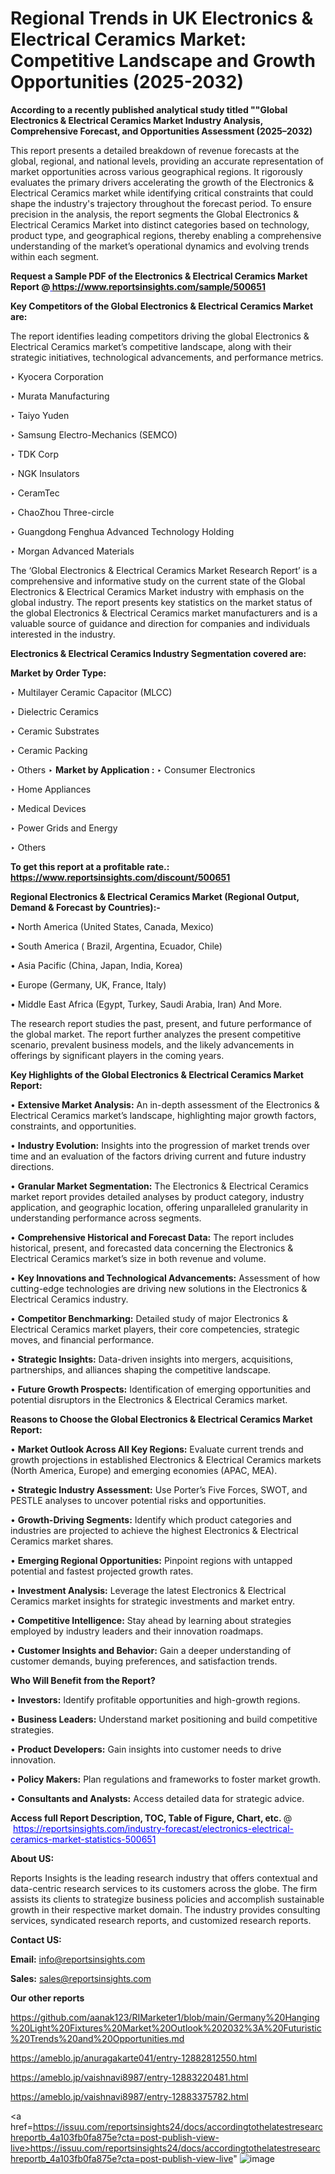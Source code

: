 # Regional Trends in UK Electronics & Electrical Ceramics Market: Competitive Landscape and Growth Opportunities (2025-2032)

<strong>According to a recently published analytical study titled ""Global Electronics & Electrical Ceramics Market Industry Analysis, Comprehensive Forecast, and Opportunities Assessment (2025–2032)</strong>

This report presents a detailed breakdown of revenue forecasts at the global, regional, and national levels, providing an accurate representation of market opportunities across various geographical regions. It rigorously evaluates the primary drivers accelerating the growth of the Electronics & Electrical Ceramics market while identifying critical constraints that could shape the industry's trajectory throughout the forecast period. To ensure precision in the analysis, the report segments the Global Electronics & Electrical Ceramics Market into distinct categories based on technology, product type, and geographical regions, thereby enabling a comprehensive understanding of the market’s operational dynamics and evolving trends within each segment.

<strong>Request a Sample PDF of the Electronics & Electrical Ceramics Market Report </strong><strong>@<a href=https://www.reportsinsights.com/sample/500651 style=color:#0000ff;> https://www.reportsinsights.com/sample/500651</a></strong></font>

<strong>Key Competitors of the Global Electronics & Electrical Ceramics Market are:</strong>

The report identifies leading competitors driving the global Electronics & Electrical Ceramics market’s competitive landscape, along with their strategic initiatives, technological advancements, and performance metrics.

‣ Kyocera Corporation

‣ Murata Manufacturing

‣ Taiyo Yuden

‣ Samsung Electro-Mechanics (SEMCO)

‣ TDK Corp

‣ NGK Insulators

‣ CeramTec

‣ ChaoZhou Three-circle

‣ Guangdong Fenghua Advanced Technology Holding

‣ Morgan Advanced Materials

The ‘Global Electronics & Electrical Ceramics Market Research Report’ is a comprehensive and informative study on the current state of the Global Electronics & Electrical Ceramics Market industry with emphasis on the global industry. The report presents key statistics on the market status of the global Electronics & Electrical Ceramics market manufacturers and is a valuable source of guidance and direction for companies and individuals interested in the industry.

<strong>Electronics & Electrical Ceramics Industry Segmentation covered are:</strong>

<strong>Market by Order Type: </strong>

‣ Multilayer Ceramic Capacitor (MLCC)

‣ Dielectric Ceramics

‣ Ceramic Substrates

‣ Ceramic Packing

‣ Others
‣ 
<strong>Market by Application :</strong>
‣ Consumer Electronics

‣ Home Appliances

‣ Medical Devices

‣ Power Grids and Energy

‣ Others

<strong>To get this report at a profitable rate.: <a href=https://www.reportsinsights.com/discount/500651 style=color:#0000ff;>https://www.reportsinsights.com/discount/500651</a></strong></font>

<strong>Regional Electronics & Electrical Ceramics Market (Regional Output, Demand &amp; Forecast by Countries):-</strong>

• North America (United States, Canada, Mexico)

• South America ( Brazil, Argentina, Ecuador, Chile)

• Asia Pacific (China, Japan, India, Korea)

• Europe (Germany, UK, France, Italy)

• Middle East Africa (Egypt, Turkey, Saudi Arabia, Iran) And More.

The research report studies the past, present, and future performance of the global market. The report further analyzes the present competitive scenario, prevalent business models, and the likely advancements in offerings by significant players in the coming years.

<strong>Key Highlights of the Global Electronics & Electrical Ceramics Market Report:</strong>

• <strong>Extensive Market Analysis:</strong> An in-depth assessment of the Electronics & Electrical Ceramics market’s landscape, highlighting major growth factors, constraints, and opportunities.

• <strong>Industry Evolution:</strong> Insights into the progression of market trends over time and an evaluation of the factors driving current and future industry directions.

• <strong>Granular Market Segmentation:</strong> The Electronics & Electrical Ceramics market report provides detailed analyses by product category, industry application, and geographic location, offering unparalleled granularity in understanding performance across segments.

• <strong>Comprehensive Historical and Forecast Data:</strong> The report includes historical, present, and forecasted data concerning the Electronics & Electrical Ceramics market’s size in both revenue and volume.

• <strong>Key Innovations and Technological Advancements:</strong> Assessment of how cutting-edge technologies are driving new solutions in the Electronics & Electrical Ceramics industry.

• <strong>Competitor Benchmarking:</strong> Detailed study of major Electronics & Electrical Ceramics market players, their core competencies, strategic moves, and financial performance.

• <strong>Strategic Insights:</strong> Data-driven insights into mergers, acquisitions, partnerships, and alliances shaping the competitive landscape.

• <strong>Future Growth Prospects:</strong> Identification of emerging opportunities and potential disruptors in the Electronics & Electrical Ceramics market.

<strong>Reasons to Choose the Global Electronics & Electrical Ceramics Market Report:</strong>

• <strong>Market Outlook Across All Key Regions:</strong> Evaluate current trends and growth projections in established Electronics & Electrical Ceramics markets (North America, Europe) and emerging economies (APAC, MEA).

• <strong>Strategic Industry Assessment:</strong> Use Porter’s Five Forces, SWOT, and PESTLE analyses to uncover potential risks and opportunities.

• <strong>Growth-Driving Segments:</strong> Identify which product categories and industries are projected to achieve the highest Electronics & Electrical Ceramics market shares.

• <strong>Emerging Regional Opportunities:</strong> Pinpoint regions with untapped potential and fastest projected growth rates.

• <strong>Investment Analysis:</strong> Leverage the latest Electronics & Electrical Ceramics market insights for strategic investments and market entry.

• <strong>Competitive Intelligence:</strong> Stay ahead by learning about strategies employed by industry leaders and their innovation roadmaps.

• <strong>Customer Insights and Behavior:</strong> Gain a deeper understanding of customer demands, buying preferences, and satisfaction trends.

<strong>Who Will Benefit from the Report?</strong>

• <strong>Investors:</strong> Identify profitable opportunities and high-growth regions.

• <strong>Business Leaders:</strong> Understand market positioning and build competitive strategies.

• <strong>Product Developers:</strong> Gain insights into customer needs to drive innovation.

• <strong>Policy Makers:</strong> Plan regulations and frameworks to foster market growth.

• <strong>Consultants and Analysts:</strong> Access detailed data for strategic advice.
</ul>
<strong>Access full Report Description, TOC, Table of Figure, Chart, etc. </strong>@  <a href=https://reportsinsights.com/industry-forecast/electronics-electrical-ceramics-market-statistics-500651 style=color:#0000ff;>https://reportsinsights.com/industry-forecast/electronics-electrical-ceramics-market-statistics-500651</a></font>

<strong><strong>About US</strong>:</strong>

Reports Insights is the leading research industry that offers contextual and data-centric research services to its customers across the globe. The firm assists its clients to strategize business policies and accomplish sustainable growth in their respective market domain. The industry provides consulting services, syndicated research reports, and customized research reports.

<strong>Contact US:</strong>

<p class=""""><b>Email:</b> <a href=mailto:info@reportsinsights.com>info@reportsinsights.com</a></p>
<p class=""""><b>Sales:</b> <a href=mailto:sales@reportsinsights.com>sales@reportsinsights.com</a></p>

<strong>Our other reports</strong>

<a href=https://github.com/aanak123/RIMarketer1/blob/main/Germany%20Hanging%20Light%20Fixtures%20Market%20Outlook%202032%3A%20Futuristic%20Trends%20and%20Opportunities.md>https://github.com/aanak123/RIMarketer1/blob/main/Germany%20Hanging%20Light%20Fixtures%20Market%20Outlook%202032%3A%20Futuristic%20Trends%20and%20Opportunities.md</a>

<a href=https://ameblo.jp/anuragakarte041/entry-12882812550.html>https://ameblo.jp/anuragakarte041/entry-12882812550.html</a>

<a href=https://ameblo.jp/vaishnavi8987/entry-12883220481.html>https://ameblo.jp/vaishnavi8987/entry-12883220481.html</a>

<a href=https://ameblo.jp/vaishnavi8987/entry-12883375782.html>https://ameblo.jp/vaishnavi8987/entry-12883375782.html</a>

<a href=https://issuu.com/reportsinsights24/docs/accordingtothelatestresearchreportb_4a103fb0fa875e?cta=post-publish-view-live>https://issuu.com/reportsinsights24/docs/accordingtothelatestresearchreportb_4a103fb0fa875e?cta=post-publish-view-live</a>"
![image](https://github.com/user-attachments/assets/d988727d-1cbc-4e7c-85b2-3e99f4ee3495)

